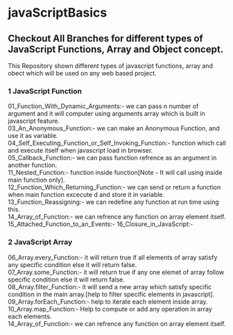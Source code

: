 # javaScriptBasics

## Checkout All Branches for different types of JavaScript Functions, Array and Object concept.

This Repository shown different types of javascript functions, array and obect which will be used on any web based project.

### 1 JavaScript Function
01_Function_With_Dynamic_Arguments:-  we can pass n number of argument and it will computer using arguments array which is built in javascript feature.<br>
03_An_Anonymous_Function:- we can make an Anonymous Function, and use it as variable.<br>
04_Self_Executing_Function_or_Self_Invoking_Function:- function which call and execute itself when javascript load in browser.<br>
05_Callback_Function:- we can pass function refrence as an argument in another function.<br>
11_Nested_Function:- function inside function[Note - It will call using inside main function only].<br>
12_Function_Which_Returning_Function:- we can send or return a function when main function excecute d and store it in variable.<br>
13_Function_Reassigning:- we can redefine any function at run time using this.<br>
14_Array_of_Function:- we can refrence any function on array element itself.<br>
15_Attached_Function_to_an_Events:- 
16_Closure_in_JavaScript:- 


### 2 JavaScript Array
06_Array.every_Function:- it will return true if all elements of array satisfy any specific condition else it will return false.<br>
07_Array.some_Function:- it will return true if any one elemet of array follow specific condition else it will return false.<br>
08_Array.filter_Function:- it will send a new array which satisfy specific condition in the main array.[help to filter specific elements in javascript].<br>
09_Array.forEach_Function:- help to iterate each element inside array.<br>
10_Array.map_Function:- Help to compute or add any operation in array each elements.<br>
14_Array_of_Function:- we can refrence any function on array element itself.<br>


